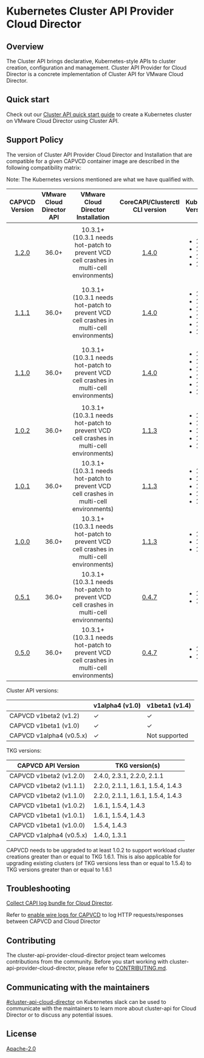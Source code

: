 # Kubernetes Cluster API Provider Cloud Director

## Overview
The Cluster API brings declarative, Kubernetes-style APIs to cluster creation, configuration and management. Cluster API Provider for Cloud Director is a concrete implementation of Cluster API for VMware Cloud Director.

## Quick start
Check out our [Cluster API quick start guide](docs/QUICKSTART.md) to create a Kubernetes cluster on VMware Cloud Director using Cluster API.

<a name="support_matrix"></a>
## Support Policy
The version of Cluster API Provider Cloud Director and Installation that are compatible for a given CAPVCD container image are described in the following compatibility matrix:

Note: The Kubernetes versions mentioned are what we have qualified with.

|                                   CAPVCD Version                                   | VMware Cloud Director API |                              VMware Cloud Director Installation                              |                                                                CoreCAPI/Clusterctl CLI version                                                                 | Kubernetes Versions                                                                     | CSI Versions                                                                                                                                                                                                                                                                                                                                                                                                                                                                                                                                                                                                              | CPI Versions                                                                                                                                                                                                                                                                                                                                                                                                                                                                                              | 
|:----------------------------------------------------------------------------------:|:-------------------------:|:--------------------------------------------------------------------------------------------:|:--------------------------------------------------------------------------------------------------------------------------------------------------------------:|:----------------------------------------------------------------------------------------|:--------------------------------------------------------------------------------------------------------------------------------------------------------------------------------------------------------------------------------------------------------------------------------------------------------------------------------------------------------------------------------------------------------------------------------------------------------------------------------------------------------------------------------------------------------------------------------------------------------------------------|:----------------------------------------------------------------------------------------------------------------------------------------------------------------------------------------------------------------------------------------------------------------------------------------------------------------------------------------------------------------------------------------------------------------------------------------------------------------------------------------------------------|
| [1.2.0](https://github.com/vmware/cluster-api-provider-cloud-director/tree/v1.2.0) |           36.0+           | 10.3.1+ <br/>(10.3.1 needs hot-patch to prevent VCD cell crashes in multi-cell environments) |                                          [1.4.0](https://github.com/kubernetes-sigs/cluster-api/releases/tag/v1.4.0)                                           | <ul><li>1.27</li><li>1.26</li><li>1.25</li><li>1.24</li></ul>                           | <ul><li>[1.5.0](https://github.com/vmware/cloud-director-named-disk-csi-driver/releases/tag/1.5.0)</li><li>[1.4.1](https://github.com/vmware/cloud-director-named-disk-csi-driver/releases/tag/1.4.1)</li><li>[1.4.0](https://github.com/vmware/cloud-director-named-disk-csi-driver/releases/tag/1.4)</li><li>[1.3.2](https://github.com/vmware/cloud-director-named-disk-csi-driver/releases/tag/1.3.2)</li><li>[1.3.1](https://github.com/vmware/cloud-director-named-disk-csi-driver/releases/tag/1.3.1)</li><li>[1.3.0](https://github.com/vmware/cloud-director-named-disk-csi-driver/releases/tag/1.3.0)</li></ul> | <ul><li>[1.5.0](https://github.com/vmware/cloud-provider-for-cloud-director/releases/tag/1.5.0)</li><li>[1.4.1](https://github.com/vmware/cloud-provider-for-cloud-director/releases/tag/1.4.1)</li><li>[1.4.0](https://github.com/vmware/cloud-provider-for-cloud-director/releases/tag/1.4.0)</li><li>[1.3.0](https://github.com/vmware/cloud-provider-for-cloud-director/releases/tag/1.3.0)</li><li>[1.2.0](https://github.com/vmware/cloud-provider-for-cloud-director/releases/tag/1.2.0)</li></ul> |
| [1.1.1](https://github.com/vmware/cluster-api-provider-cloud-director/tree/v1.1.1) |           36.0+           | 10.3.1+ <br/>(10.3.1 needs hot-patch to prevent VCD cell crashes in multi-cell environments) |                                          [1.4.0](https://github.com/kubernetes-sigs/cluster-api/releases/tag/v1.4.0)                                           | <ul><li>1.25</li><li>1.24</li><li>1.23</li><li>1.22</li><li>1.21</li><li>1.20</li></ul> | <ul><li>[1.4.1](https://github.com/vmware/cloud-director-named-disk-csi-driver/releases/tag/1.4.1)</li><li>[1.4.0](https://github.com/vmware/cloud-director-named-disk-csi-driver/releases/tag/1.4)</li><li>[1.3.2](https://github.com/vmware/cloud-director-named-disk-csi-driver/releases/tag/1.3.2)</li><li>[1.3.1](https://github.com/vmware/cloud-director-named-disk-csi-driver/releases/tag/1.3.1)</li><li>[1.3.0](https://github.com/vmware/cloud-director-named-disk-csi-driver/releases/tag/1.3.0)</li></ul>                                                                                                    | <ul><li>[1.4.1](https://github.com/vmware/cloud-provider-for-cloud-director/releases/tag/1.4.1)</li><li>[1.4.0](https://github.com/vmware/cloud-provider-for-cloud-director/releases/tag/1.4.0)</li><li>[1.3.0](https://github.com/vmware/cloud-provider-for-cloud-director/releases/tag/1.3.0)</li><li>[1.2.0](https://github.com/vmware/cloud-provider-for-cloud-director/releases/tag/1.2.0)</li></ul>                                                                                                 |
| [1.1.0](https://github.com/vmware/cluster-api-provider-cloud-director/tree/v1.1.0) |           36.0+           | 10.3.1+ <br/>(10.3.1 needs hot-patch to prevent VCD cell crashes in multi-cell environments) |                                          [1.4.0](https://github.com/kubernetes-sigs/cluster-api/releases/tag/v1.4.0)                                           | <ul><li>1.25</li><li>1.24</li><li>1.23</li><li>1.22</li><li>1.21</li><li>1.20</li></ul> | <ul><li>[1.4.0](https://github.com/vmware/cloud-director-named-disk-csi-driver/releases/tag/1.4)</li><li>[1.3.2](https://github.com/vmware/cloud-director-named-disk-csi-driver/releases/tag/1.3.2)</li><li>[1.3.1](https://github.com/vmware/cloud-director-named-disk-csi-driver/releases/tag/1.3.1)</li><li>[1.3.0](https://github.com/vmware/cloud-director-named-disk-csi-driver/releases/tag/1.3.0)</li></ul>                                                                                                                                                                                                       | <ul><li>[1.4.0](https://github.com/vmware/cloud-provider-for-cloud-director/releases/tag/1.4.0)</li><li>[1.3.0](https://github.com/vmware/cloud-provider-for-cloud-director/releases/tag/1.3.0)</li><li>[1.2.0](https://github.com/vmware/cloud-provider-for-cloud-director/releases/tag/1.2.0)</li></ul>                                                                                                                                                                                                 |
| [1.0.2](https://github.com/vmware/cluster-api-provider-cloud-director/tree/1.0.2)  |           36.0+           | 10.3.1+ <br/>(10.3.1 needs hot-patch to prevent VCD cell crashes in multi-cell environments) |                                          [1.1.3](https://github.com/kubernetes-sigs/cluster-api/releases/tag/v1.1.3)                                           | <ul><li>1.24</li><li>1.23</li><li>1.22</li><li>1.21</li><li>1.20</li></ul>              | <ul><li>[1.3.1](https://github.com/vmware/cloud-director-named-disk-csi-driver/releases/tag/1.3.1)</li><li>[1.3.0](https://github.com/vmware/cloud-director-named-disk-csi-driver/releases/tag/1.3.0)</li></ul>                                                                                                                                                                                                                                                                                                                                                                                                           | <ul><li>[1.3.0](https://github.com/vmware/cloud-provider-for-cloud-director/releases/tag/1.3.0)</li><li>[1.2.0](https://github.com/vmware/cloud-provider-for-cloud-director/releases/tag/1.2.0)</li></ul>                                                                                                                                                                                                                                                                                                 |
| [1.0.1](https://github.com/vmware/cluster-api-provider-cloud-director/tree/1.0.1)  |           36.0+           | 10.3.1+ <br/>(10.3.1 needs hot-patch to prevent VCD cell crashes in multi-cell environments) |                                          [1.1.3](https://github.com/kubernetes-sigs/cluster-api/releases/tag/v1.1.3)                                           | <ul><li>1.24</li><li>1.23</li><li>1.22</li><li>1.21</li><li>1.20</li></ul>              | <ul><li>[1.3.1](https://github.com/vmware/cloud-director-named-disk-csi-driver/releases/tag/1.3.1)</li><li>[1.3.0](https://github.com/vmware/cloud-director-named-disk-csi-driver/releases/tag/1.3.0)</li></ul>                                                                                                                                                                                                                                                                                                                                                                                                           | <ul><li>[1.3.0](https://github.com/vmware/cloud-provider-for-cloud-director/releases/tag/1.3.0)</li><li>[1.2.0](https://github.com/vmware/cloud-provider-for-cloud-director/releases/tag/1.2.0)</li></ul>                                                                                                                                                                                                                                                                                                 |
| [1.0.0](https://github.com/vmware/cluster-api-provider-cloud-director/tree/1.0.0)  |           36.0+           | 10.3.1+ <br/>(10.3.1 needs hot-patch to prevent VCD cell crashes in multi-cell environments) |                                          [1.1.3](https://github.com/kubernetes-sigs/cluster-api/releases/tag/v1.1.3)                                           | <ul><li>1.22</li><li>1.21</li><li>1.20</li></ul>                                        | <ul><li>[1.3.1](https://github.com/vmware/cloud-director-named-disk-csi-driver/releases/tag/1.3.1)</li><li>[1.3.0](https://github.com/vmware/cloud-director-named-disk-csi-driver/releases/tag/1.3.0)</li></ul>                                                                                                                                                                                                                                                                                                                                                                                                           | <ul><li>[1.3.0](https://github.com/vmware/cloud-provider-for-cloud-director/releases/tag/1.3.0)</li><li>[1.2.0](https://github.com/vmware/cloud-provider-for-cloud-director/releases/tag/1.2.0)</li></ul>                                                                                                                                                                                                                                                                                                 |
| [0.5.1](https://github.com/vmware/cluster-api-provider-cloud-director/tree/0.5.1)  |           36.0+           | 10.3.1+ <br/>(10.3.1 needs hot-patch to prevent VCD cell crashes in multi-cell environments) |                                          [0.4.7](https://github.com/kubernetes-sigs/cluster-api/releases/tag/v0.4.7)                                           | <ul><li>1.21</li><li>1.20</li></ul>                                                     |
| [0.5.0](https://github.com/vmware/cluster-api-provider-cloud-director/tree/0.5.0)  |           36.0+           | 10.3.1+ <br/>(10.3.1 needs hot-patch to prevent VCD cell crashes in multi-cell environments) |                                          [0.4.7](https://github.com/kubernetes-sigs/cluster-api/releases/tag/v0.4.7)                                           | <ul><li>1.21</li><li>1.20</li></ul>                                                     |

Cluster API versions:

|                          | v1alpha4 (v1.0) | v1beta1 (v1.4) |
|--------------------------| --------------  |----------------|
| CAPVCD v1beta2 (v1.2)    |     ✓           | ✓              |
| CAPVCD v1beta1 (v1.0)    |     ✓           | ✓              |
| CAPVCD v1alpha4 (v0.5.x) |     ✓           | Not supported  |

TKG versions:

| CAPVCD API Version       | TKG version(s)                    |
|--------------------------|-----------------------------------|
| CAPVCD v1beta2 (v1.2.0)  | 2.4.0, 2.3.1, 2.2.0, 2.1.1        |
| CAPVCD v1beta2  (v1.1.1) | 2.2.0, 2.1.1, 1.6.1, 1.5.4, 1.4.3 |
| CAPVCD v1beta2  (v1.1.0) | 2.2.0, 2.1.1, 1.6.1, 1.5.4, 1.4.3 |
| CAPVCD v1beta1  (v1.0.2) | 1.6.1, 1.5.4, 1.4.3               |
| CAPVCD v1beta1  (v1.0.1) | 1.6.1, 1.5.4, 1.4.3               |
| CAPVCD v1beta1  (v1.0.0) | 1.5.4, 1.4.3                      | 
| CAPVCD v1alpha4 (v0.5.x) | 1.4.0, 1.3.1                      |

CAPVCD needs to be upgraded to at least 1.0.2 to support workload cluster creations 
greater than or equal to TKG 1.6.1. This is also applicable for upgrading existing clusters (of TKG versions less than or 
equal to 1.5.4) to TKG versions greater than or equal to 1.6.1

## Troubleshooting
[Collect CAPI log bundle for Cloud Director](https://github.com/vmware/cluster-api-provider-cloud-director/tree/main/scripts).

Refer to [enable wire logs for CAPVCD](docs/WIRE_LOGS.md) to log HTTP requests/responses between CAPVCD and Cloud Director

## Contributing
The cluster-api-provider-cloud-director project team welcomes contributions from the community. Before you start working with cluster-api-provider-cloud-director, please refer to [CONTRIBUTING.md](CONTRIBUTING.md).

## Communicating with the maintainers
[#cluster-api-cloud-director](https://kubernetes.slack.com/messages/C04JFT7GDGR) on Kubernetes slack can be used to communicate with the maintainers to learn more about cluster-api for Cloud Director or to discuss any potential issues.

## License
[Apache-2.0](LICENSE)
